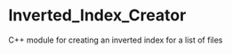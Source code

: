 Inverted_Index_Creator
======================

C++ module for creating an inverted index for a list of files
